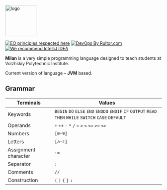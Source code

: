 <img alt="logo" src="https://external-content.duckduckgo.com/iu/?u=http%3A%2F%2Fcdn.onlinewebfonts.com%2Fsvg%2Fimg_189624.png&f=1&nofb=1&ipt=96f2feb24e716bca2927efe519b26138829643d5931bddb3ba1dec5f51b5e517&ipo=images" height="100px" />

[![EO principles respected here](https://www.elegantobjects.org/badge.svg)](https://www.elegantobjects.org)
[![DevOps By Rultor.com](https://www.rultor.com/b/objectionary/eo)](http://www.rultor.com/p/l3r8yJ/milan)
[![We recommend IntelliJ IDEA](https://www.elegantobjects.org/intellij-idea.svg)](https://www.jetbrains.com/idea/)

**Milan** is a very simple programming language designed to teach students at Volzhskiy Polytechnic Institute.

Current version of language – **JVM** based.

## Grammar

| **Terminals**        | **Values**                                                                                              |
|----------------------|---------------------------------------------------------------------------------------------------------|
| Keywords             | `BEGIN` `DO` `ELSE` `END` `ENDDO` `ENDIF` `IF` `OUTPUT` `READ` `THEN` `WHILE` `SWITCH` `CASE` `DEFAULT` |
| Operands             | `+` `++` `-` `*` `/` `=` `>` `<` `<=` `>=` `<>`                                                         |
| Numbers              | `[0-9]`                                                                                                 |
| Letters              | `[a-z]`                                                                                                 |
| Assignment character | `:=`                                                                                                    |
| Separator            | `;`                                                                                                     |
| Comments             | `//`                                                                                                    |
| Construction         | `(` `)` `{` `}` `:`                                                                                     |
